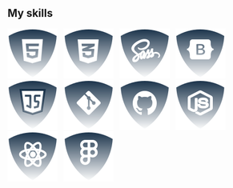 # <h2>My skills</h2>
![html5](./img/html.svg) &nbsp;
![css](./img/css.svg) &nbsp;
![Sass](./img/sass.svg) &nbsp;
![Botstrap](./img/bootstrap.svg) &nbsp;
![JS](./img/js.svg) &nbsp;
![Git](./img/git.svg) &nbsp;
![Github](./img/github.svg) &nbsp;
![NodeJS](./img/nodejs.svg) &nbsp;
![ReactJS](./img/reactjs.svg) &nbsp;
![Figma](./img/figma.svg) &nbsp;
